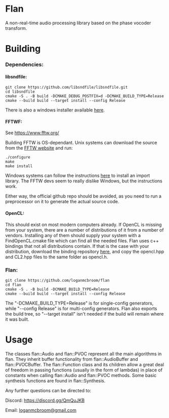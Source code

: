 # Flan
A non-real-time audio processing library based on the phase vocoder transform.

# Building

### Dependencies:

#### libsndfile:

```
git clone https://github.com/libsndfile/libsndfile.git
cd libsndfile
cmake -S . -B build -DCMAKE_DEBUG_POSTFIX=d -DCMAKE_BUILD_TYPE=Release
cmake --build build --target install --config Release
```
There is also a windows installer available [here](http://www.mega-nerd.com/libsndfile/#Download).


#### FFTWF:
See https://www.fftw.org/

Building FFTW is OS-dependant. Unix systems can download the source from the [FFTW website](http://www.fftw.org/fftw-3.3.9.tar.gz) and run:
```
./configure
make
make install
```

Windows systems can follow the instructions [here](http://www.fftw.org/install/windows.html) to install an import library. 
The FFTW devs seem to really dislike Windows, but the instructions work.

Either way, the official github repo should be avoided, as you need to run a preprocessor on it to generate the actual source code.

#### OpenCL:
This should exist on most modern computers already. If OpenCL is missing from your system, there are a number of distributions of it from a number of vendors.
Installing any of them should supply your system with a FindOpenCL.cmake file which can find all the needed files. Flan uses c++ bindings that not all distributions contain.
If that is the case with your distribution, download the binding repository [here](https://github.com/KhronosGroup/OpenCL-CLHPP), and copy the opencl.hpp and CL2.hpp files to the same folder as opencl.h.

### Flan:

```
git clone https://github.com/loganmcbroom/flan
cd flan
cmake -S . -B build -DCMAKE_BUILD_TYPE=Release
cmake --build build --target install --config Release
```
The "-DCMAKE_BUILD_TYPE=Release" is for single-config generators, while "--config Release" is for multi-config generators.
Flan also exports the build tree, so "--target install" isn't needed if the build will remain where it was built.

# Usage
The classes flan::Audio and flan::PVOC represent all the main algorithms in flan. They inherit buffer functionality from flan::AudioBuffer and flan::PVOCBuffer. The flan::Function class and its children allow a great deal of freedom in passing functions (usually in the form of lambdas) in place of constants when calling flan::Audio and flan::PVOC methods. Some basic synthesis functions are found in flan::Synthesis.

Any further questions can be directed to:

Discord: https://discord.gg/QmQuJKB

Email: loganmcbroom@gmail.com

